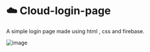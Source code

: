 # ☁️ Cloud-login-page
<p>A simple login page made using html , css and firebase.</p>

![image](https://user-images.githubusercontent.com/68467817/154845812-1e751915-8936-4d30-a169-fa69acf105b4.png)
